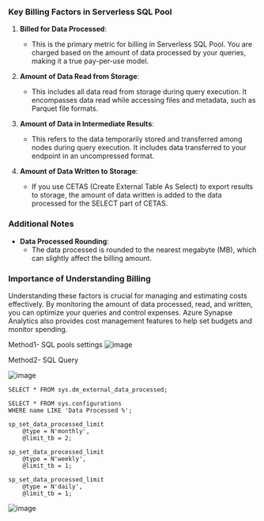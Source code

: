 ### Key Billing Factors in Serverless SQL Pool

1. **Billed for Data Processed**:
   - This is the primary metric for billing in Serverless SQL Pool. You are charged based on the amount of data processed by your queries, making it a true pay-per-use model.

2. **Amount of Data Read from Storage**:
   - This includes all data read from storage during query execution. It encompasses data read while accessing files and metadata, such as Parquet file formats.

3. **Amount of Data in Intermediate Results**:
   - This refers to the data temporarily stored and transferred among nodes during query execution. It includes data transferred to your endpoint in an uncompressed format.

4. **Amount of Data Written to Storage**:
   - If you use CETAS (Create External Table As Select) to export results to storage, the amount of data written is added to the data processed for the SELECT part of CETAS.

### Additional Notes

- **Data Processed Rounding**:
  - The data processed is rounded to the nearest megabyte (MB), which can slightly affect the billing amount.

### Importance of Understanding Billing

Understanding these factors is crucial for managing and estimating costs effectively. By monitoring the amount of data processed, read, and written, you can optimize your queries and control expenses. Azure Synapse Analytics also provides cost management features to help set budgets and monitor spending.

Method1- SQL pools settings
![image](https://github.com/user-attachments/assets/d5ecd32a-ea0b-4260-a618-ede06aa3c755)

Method2- SQL Query

![image](https://github.com/user-attachments/assets/b6af1082-3397-45ff-aeb6-13835a38c73e)
```
SELECT * FROM sys.dm_external_data_processed;

SELECT * FROM sys.configurations
WHERE name LIKE 'Data Processed %';

sp_set_data_processed_limit
    @type = N'monthly',
    @limit_tb = 2;

sp_set_data_processed_limit
    @type = N'weekly',
    @limit_tb = 1;

sp_set_data_processed_limit
    @type = N'daily',
    @limit_tb = 1;
````   
![image](https://github.com/user-attachments/assets/0f6a17f6-7dc4-4041-bee2-f3211b0f5787)
